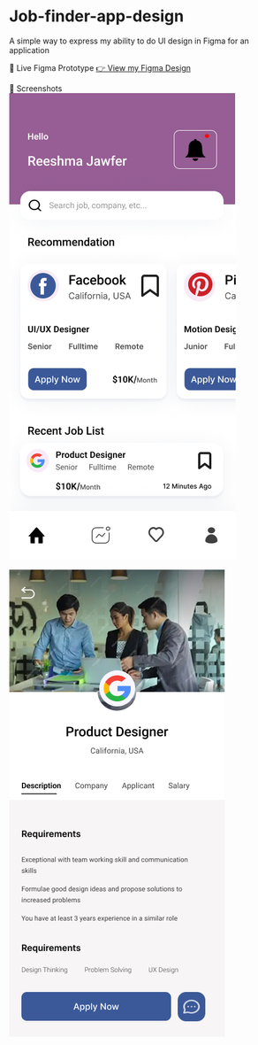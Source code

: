 # Job-finder-app-design
A simple way to express my ability to do UI design in Figma for an application

🔗 Live Figma Prototype
[👉 View my Figma Design](https://www.figma.com/design/SyJxZNIMtMDrRPpVn4Ho4F/Job-Finder-App?node-id=1-4&t=ffXwoAe0T7Ky4hPZ-1)

📸 Screenshots
![Interface1](Jobfinder1.png)

![Interface2](Jobfinder2.png)





